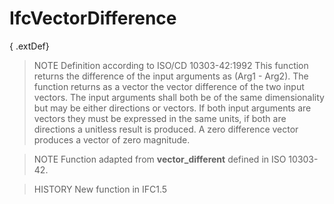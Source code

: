 # IfcVectorDifference

{ .extDef}
> NOTE  Definition according to ISO/CD 10303-42:1992
> This function returns the difference of the input arguments as (Arg1 - Arg2). The function returns as a vector the vector difference of the two input vectors. The input arguments shall both be of the same dimensionality but may be either directions or vectors. If both input arguments are vectors they must be expressed in the same units, if both are directions a unitless result is produced. A zero difference vector produces a vector of zero magnitude.

> NOTE  Function adapted from **vector_different** defined in ISO 10303-42.

> HISTORY  New function in IFC1.5
